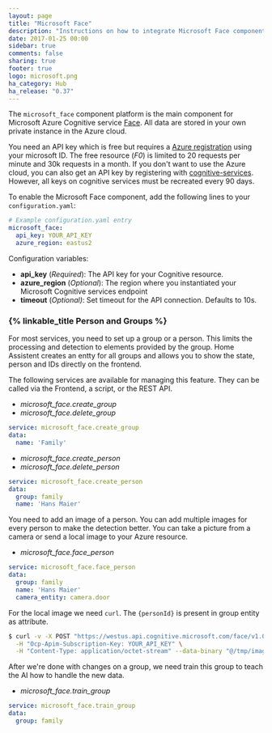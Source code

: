```yaml
---
layout: page
title: "Microsoft Face"
description: "Instructions on how to integrate Microsoft Face component into Home Assistant."
date: 2017-01-25 00:00
sidebar: true
comments: false
sharing: true
footer: true
logo: microsoft.png
ha_category: Hub
ha_release: "0.37"
---
```


The `microsoft_face` component platform is the main component for Microsoft Azure Cognitive service [Face](https://www.microsoft.com/cognitive-services/en-us/face-api). All data are stored in your own private instance in the Azure cloud.

You need an API key which is free but requires a [Azure registration](https://azure.microsoft.com/de-de/free/) using your microsoft ID. The free resource (*F0*) is limited to 20 requests per minute and 30k requests in a month. If you don't want to use the Azure cloud, you can also get an API key by registering with [cognitive-services](https://www.microsoft.com/cognitive-services/en-us/subscriptions). However, all keys on cognitive services must be recreated every 90 days.

To enable the Microsoft Face component, add the following lines to your `configuration.yaml`:

```yaml
# Example configuration.yaml entry
microsoft_face:
  api_key: YOUR_API_KEY
  azure_region: eastus2
```

Configuration variables:

- **api_key** (*Required*): The API key for your Cognitive resource.
- **azure_region** (*Optional*): The region where you instantiated your Microsoft Cognitive services endpoint
- **timeout** (*Optional)*: Set timeout for the API connection. Defaults to 10s.

### {% linkable_title Person and Groups %}

For most services, you need to set up a group or a person. This limits the processing and detection to elements provided by the group. Home Assistent creates an entty for all groups and allows you to show the state, person and IDs directly on the frontend.

The following services are available for managing this feature. They can be called via the Frontend, a script, or the REST API.

- *microsoft_face.create_group*
- *microsoft_face.delete_group*

```yaml
service: microsoft_face.create_group
data:
  name: 'Family'
```

- *microsoft_face.create_person*
- *microsoft_face.delete_person*

```yaml
service: microsoft_face.create_person
data:
  group: family
  name: 'Hans Maier'
```

You need to add an image of a person. You can add multiple images for every person to make the detection better. You can take a picture from a camera or send a local image to your Azure resource.

- *microsoft_face.face_person*

```yaml
service: microsoft_face.face_person
data:
  group: family
  name: 'Hans Maier'
  camera_entity: camera.door
```

For the local image we need `curl`. The `{personId}` is present in group entity as attribute.

```bash
$ curl -v -X POST "https://westus.api.cognitive.microsoft.com/face/v1.0/persongroups/{GroupName}/persons/{personId}/persistedFaces" \
  -H "Ocp-Apim-Subscription-Key: YOUR_API_KEY" \
  -H "Content-Type: application/octet-stream" --data-binary "@/tmp/image.jpg"
```

After we're done with changes on a group, we need train this group to teach the AI how to handle the new data.

- *microsoft_face.train_group*

```yaml
service: microsoft_face.train_group
data:
  group: family
```
